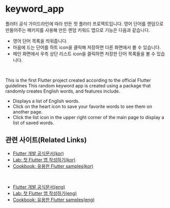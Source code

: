# keyword_app

플러터 공식 가이드라인에 따라 만든 첫 플러터 프로젝트입니다.
영어 단어를 랜덤으로 만들어주는 패키지를 사용해 만든 랜덤 키워드 앱으로 기능은 다음과 같습니다.
- 영어 단어 목록을 띄워줍니다.
- 마음에 드는 단어를 하트 icon을 클릭해 저장하면 다른 화면에서 볼 수 있습니다.
- 메인 화면에서 우측 상단 리스트 icon을 클릭하면 저장한 단어 목록들을 볼 수 있습니다.

<br>

This is the first Flutter project created according to the official Flutter guidelines
This random keyword app is created using a package that randomly creates English words, and features include.

- Displays a list of English words.
- Click on the heart icon to save your favorite words to see them on another page.
- Click the list icon in the upper right corner of the main page to display a list of saved words.

## 관련 사이트(Related Links)

- [Flutter 개발 공식문서(kor)](https://flutter-ko.dev/docs)
- [Lab: 첫 Flutter 앱 작성하기(kor)](https://flutter-ko.dev/docs/get-started/learn-more)
- [Cookbook: 유용한 Flutter samples(kor)](https://flutter-ko.dev/docs/cookbook)

<br>

- [Flutter 개발 공식문서(eng)](https://docs.flutter.dev/)
- [Lab: 첫 Flutter 앱 작성하기(eng)](https://docs.flutter.dev/get-started/codelab)
- [Cookbook: 유용한 Flutter samples(eng)](https://docs.flutter.dev/cookbook)